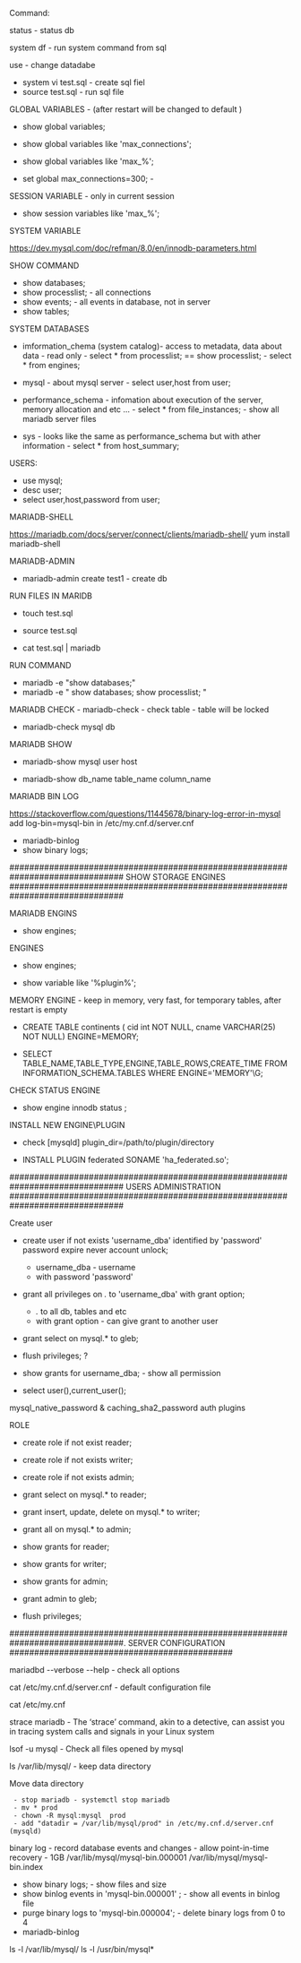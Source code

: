 




Command:


status  - status db


system df - run system command from sql

use - change datadabe


- system vi test.sql - create sql fiel
- source test.sql 	 - run sql file










GLOBAL VARIABLES - (after restart will be changed to default )

- show global variables;
- show global variables like 'max_connections';
- show global variables like 'max_%';


- set global max_connections=300; -










SESSION VARIABLE  - only in current session



-  show session variables like 'max_%';











SYSTEM VARIABLE

https://dev.mysql.com/doc/refman/8.0/en/innodb-parameters.html












SHOW COMMAND

- show databases;
- show processlist; - all connections
- show events; 	- all events in database, not in server
- show tables;












SYSTEM DATABASES



- imformation_chema (system catalog)-  access to metadata, data about data  - read only
		- select * from processlist; == show processlist;
		- select * from engines;


- mysql -  about mysql server
 		- select user,host from user;

- performance_schema - infomation about execution of the server, memory allocation and etc ...
		- select * from file_instances; - show all mariadb server files

- sys - looks like the same as performance_schema but with ather information
		- select * from host_summary;













USERS:

- use mysql;
- desc user;
- select user,host,password from user;











MARIADB-SHELL

https://mariadb.com/docs/server/connect/clients/mariadb-shell/
yum install mariadb-shell









MARIADB-ADMIN



- mariadb-admin create test1 - create db





RUN FILES IN MARIDB



- touch test.sql


- source test.sql
- cat test.sql | mariadb






RUN COMMAND

- mariadb -e "show databases;"
- mariadb -e " show databases; show processlist; "






MARIADB CHECK  - mariadb-check - check table - table will be locked



- mariadb-check mysql db







MARIADB SHOW

- mariadb-show mysql user host

- mariadb-show db_name table_name column_name





MARIADB BIN LOG

https://stackoverflow.com/questions/11445678/binary-log-error-in-mysql
add log-bin=mysql-bin in  /etc/my.cnf.d/server.cnf


- mariadb-binlog
- show binary logs;








############################################################################### SHOW STORAGE ENGINES ###############################################################################


MARIADB ENGINS
- show engines;





ENGINES

- show engines;

- show variable like '%plugin%';





MEMORY ENGINE  - keep in memory, very fast, for temporary tables, after restart is empty

- CREATE TABLE continents ( cid int NOT NULL, cname VARCHAR(25) NOT NULL) ENGINE=MEMORY;


- SELECT TABLE_NAME,TABLE_TYPE,ENGINE,TABLE_ROWS,CREATE_TIME FROM INFORMATION_SCHEMA.TABLES WHERE ENGINE='MEMORY'\G;






CHECK STATUS ENGINE

- show engine innodb status ;




INSTALL NEW ENGINE\PLUGIN

- check
	[mysqld]
	plugin_dir=/path/to/plugin/directory

-  INSTALL PLUGIN federated  SONAME 'ha_federated.so';





############################################################################### USERS ADMINISTRATION ###############################################################################





Create user


- create user if not exists 'username_dba' identified by 'password' password expire never account unlock;

	- username_dba - username
	- with password 'password'


- grant all privileges on *.* to 'username_dba'  with grant option;

	- *.* to all db, tables and etc
	- with grant option - can give grant to another user


- grant select on mysql.* to gleb;



- flush privileges; ?



- show grants for username_dba; - show all permission



- select user(),current_user();








mysql_native_password & caching_sha2_password auth plugins














ROLE


- create role if not exist reader;
- create role if not exists writer;
- create role if not exists admin;


- grant select on mysql.* to reader;
- grant insert, update, delete on mysql.* to writer;
- grant all  on mysql.* to admin;



- show grants for reader;
- show grants for writer;
- show grants for admin;



-  grant admin to gleb;



- flush privileges;






###############################################################################. SERVER CONFIGURATION #############################################


mariadbd --verbose --help - check all options


cat /etc/my.cnf.d/server.cnf - default configuration file 

cat /etc/my.cnf



strace mariadb -  The ‘strace’ command, akin to a detective, can assist you in tracing system calls and signals in your Linux system

lsof -u mysql - Check all files opened by mysql 








ls  /var/lib/mysql/    - keep data directory 


Move  data directory 

	 - stop mariadb - systemctl stop mariadb
     - mv * prod
     - chown -R mysql:mysql  prod
	 - add "datadir = /var/lib/mysql/prod" in /etc/my.cnf.d/server.cnf (mysqld) 





binary log - record database events and changes  - allow point-in-time recovery - 1GB
/var/lib/mysql/mysql-bin.000001
/var/lib/mysql/mysql-bin.index


- show binary logs; - show files and size 
- show binlog events in 'mysql-bin.000001' ; - show all events in binlog file 
- purge binary logs to 'mysql-bin.000004'; - delete binary logs from 0 to 4 
- mariadb-binlog 










ls -l /var/lib/mysql/
ls -l /usr/bin/mysql*




























































































































































































































































































































































































